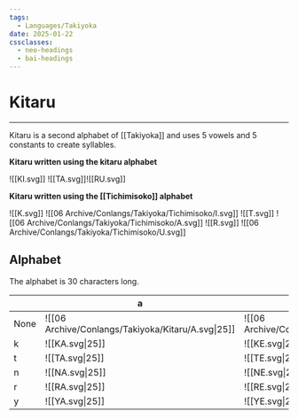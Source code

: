 ```yaml
---
tags:
  - Languages/Takiyoka
date: 2025-01-22
cssclasses:
  - neo-headings
  - bai-headings
---
```

# Kitaru

***
Kitaru is a second alphabet of [[Takiyoka]] and uses 5 vowels and 5 constants to create syllables.

**Kitaru written using the kitaru alphabet** 

![[KI.svg]] ![[TA.svg]]![[RU.svg]]

**Kitaru written using the [[Tichimisoko]] alphabet**

![[K.svg]] ![[06 Archive/Conlangs/Takiyoka/Tichimisoko/I.svg]] ![[T.svg]] ![[06 Archive/Conlangs/Takiyoka/Tichimisoko/A.svg]] ![[R.svg]] ![[06 Archive/Conlangs/Takiyoka/Tichimisoko/U.svg]]

## Alphabet
The alphabet is 30 characters long.

|      | a                                                          | e                                                          | i                                                          | o                                                          | u                                                          |
| ---- | ---------------------------------------------------------- | ---------------------------------------------------------- | ---------------------------------------------------------- | ---------------------------------------------------------- | ---------------------------------------------------------- |
| None | ![[06 Archive/Conlangs/Takiyoka/Kitaru/A.svg\|25]] | ![[06 Archive/Conlangs/Takiyoka/Kitaru/E.svg\|25]] | ![[06 Archive/Conlangs/Takiyoka/Kitaru/I.svg\|25]] | ![[06 Archive/Conlangs/Takiyoka/Kitaru/O.svg\|25]] | ![[06 Archive/Conlangs/Takiyoka/Kitaru/U.svg\|25]] |
| k    | ![[KA.svg\|25]]                                            | ![[KE.svg\|25]]                                            | ![[KI.svg\|25]]                                            | ![[KO.svg\|25]]                                            | ![[KU.svg\|25]]                                            |
| t    | ![[TA.svg\|25]]                                            | ![[TE.svg\|25]]                                            | ![[TI.svg\|25]]                                            | ![[TO.svg\|25]]                                            | ![[TU.svg\|25]]                                            |
| n    | ![[NA.svg\|25]]                                            | ![[NE.svg\|25]]                                            | ![[NI.svg\|25]]                                            | ![[NO.svg\|25]]                                            | ![[NU.svg\|25]]                                            |
| r    | ![[RA.svg\|25]]                                            | ![[RE.svg\|25]]                                            | ![[RI.svg\|25]]                                            | ![[RO.svg\|25]]                                            | ![[RU.svg\|25]]                                            |
| y    | ![[YA.svg\|25]]                                            | ![[YE.svg\|25]]                                            | ![[YI.svg\|25]]                                            | ![[YO.svg\|25]]                                            | ![[YU.svg\|25]]                                            |

